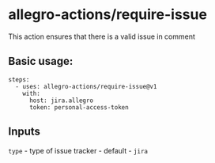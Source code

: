 # allegro-actions/require-issue

This action ensures that there is a valid issue in comment

## Basic usage:

```
steps:
  - uses: allegro-actions/require-issue@v1
    with:
      host: jira.allegro
      token: personal-access-token
```

## Inputs

`type` - type of issue tracker - default - `jira`
